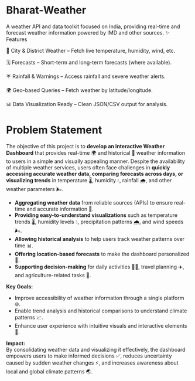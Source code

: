 # Bharat-Weather
A weather API and data toolkit focused on India, providing real-time and forecast weather information powered by IMD and other sources.
✨ Features

📍 City & District Weather – Fetch live temperature, humidity, wind, etc.

🗓️ Forecasts – Short-term and long-term forecasts (where available).

☔ Rainfall & Warnings – Access rainfall and severe weather alerts.

🌍 Geo-based Queries – Fetch weather by latitude/longitude.

📊 Data Visualization Ready – Clean JSON/CSV output for analysis.

# Problem Statement

The objective of this project is to **develop an interactive Weather Dashboard** that provides real-time 🌍 and historical 📅 weather information to users in a simple and visually appealing manner. Despite the availability of multiple weather services, users often face challenges in **quickly accessing accurate weather data, comparing forecasts across days, or visualizing trends** in temperature 🌡, humidity 💧, rainfall 🌧, and other weather parameters 🌬.  

- **Aggregating weather data** from reliable sources (APIs) to ensure real-time and accurate information 🔗.  
- **Providing easy-to-understand visualizations** such as temperature trends 🌡, humidity levels 💧, precipitation patterns 🌧, and wind speeds 🌬.  
- **Allowing historical analysis** to help users track weather patterns over time 📊.  
- **Offering location-based forecasts** to make the dashboard personalized 📍.  
- **Supporting decision-making** for daily activities 🏃‍♂️, travel planning ✈️, and agriculture-related tasks 🚜.  

**Key Goals:**  
- Improve accessibility of weather information through a single platform 🌐.  
- Enable trend analysis and historical comparisons to understand climate patterns 📈.  
- Enhance user experience with intuitive visuals and interactive elements 🎨.  

**Impact:**  
By consolidating weather data and visualizing it effectively, the dashboard empowers users to make informed decisions ✅, reduces uncertainty caused by sudden weather changes ⚡, and increases awareness about local and global climate patterns 🌏.
